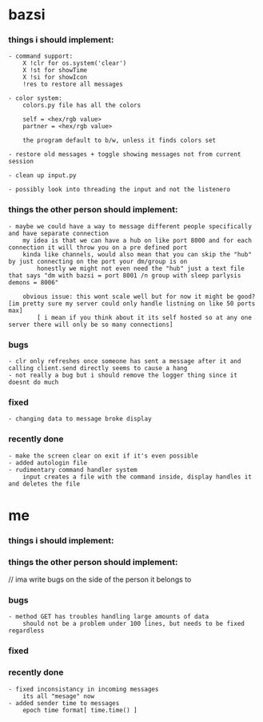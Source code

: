 # bazsi 


### things i should implement:
	- command support:
		X !clr for os.system('clear')
		X !st for showTime
		X !si for showIcon
		!res to restore all messages

	- color system:
		colors.py file has all the colors
		
		self = <hex/rgb value>
		partner = <hex/rgb value>

		the program default to b/w, unless it finds colors set
	
	- restore old messages + toggle showing messages not from current session

	- clean up input.py

	- possibly look into threading the input and not the listenero


### things the other person should implement:
	- maybe we could have a way to message different people specifically and have separate connection
        my idea is that we can have a hub on like port 8000 and for each connection it will throw you on a pre defined port
        kinda like channels, would also mean that you can skip the "hub" by just connecting on the port your dm/group is on
            honestly we might not even need the "hub" just a text file that says "dm with bazsi = port 8001 /n group with sleep parlysis demons = 8006"

        obvious issue: this wont scale well but for now it might be good? [im pretty sure my server could only handle listning on like 50 ports max]
            [ i mean if you think about it its self hosted so at any one server there will only be so many connections]

    

### bugs
	- clr only refreshes once someone has sent a message after it and calling client.send directly seems to cause a hang
	- not really a bug but i should remove the logger thing since it doesnt do much

### fixed
	- changing data to message broke display

### recently done
	- make the screen clear on exit if it's even possible
    - added autologin file
	- rudimentary command handler system
		input creates a file with the command inside, display handles it and deletes the file

    
    







# me


### things i should implement:


### things the other person should implement:
    

// ima write bugs on the side of the person it belongs to
### bugs
    - method GET has troubles handling large amounts of data    
        should not be a problem under 100 lines, but needs to be fixed regardless

### fixed


### recently done
    - fixed inconsistancy in incoming messages
        its all "mesage" now
    - added sender time to messages 
        epoch time format[ time.time() ]
